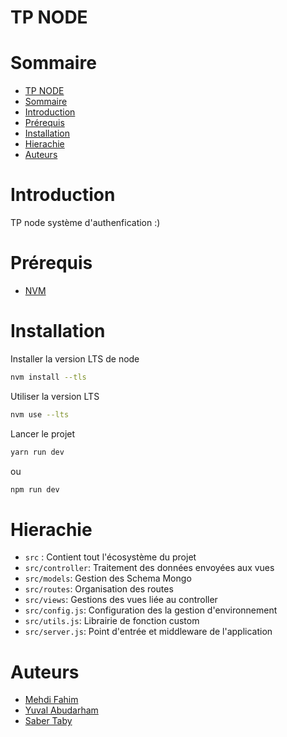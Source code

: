 # TP NODE


# Sommaire


- [TP NODE](#tp-node)
- [Sommaire](#sommaire)
- [Introduction](#introduction)
- [Prérequis](#pr%c3%a9requis)
- [Installation](#installation)
- [Hierachie](#hierachie)
- [Auteurs](#auteurs)

# Introduction

TP node système d'authenfication :)

# Prérequis

* [NVM](https://github.com/nvm-sh/nvm)

# Installation

Installer la version LTS de node
```bash
nvm install --tls
```

Utiliser la version LTS
```bash
nvm use --lts
```

Lancer le projet
```bash
yarn run dev
```
ou 
```bash
npm run dev
```

# Hierachie

* `src` : Contient tout l'écosystème du projet
* `src/controller`: Traitement des données envoyées aux vues
* `src/models`: Gestion des Schema Mongo
* `src/routes`: Organisation des routes
* `src/views`: Gestions des vues liée au controller
* `src/config.js`: Configuration des la gestion d'environnement
* `src/utils.js`: Librairie de fonction custom
* `src/server.js`: Point d'entrée et middleware de l'application

# Auteurs
* [Mehdi Fahim](@mehdi-fahim)
* [Yuval Abudarham](@FireWolfHound)
* [Saber Taby](@saber-dev)